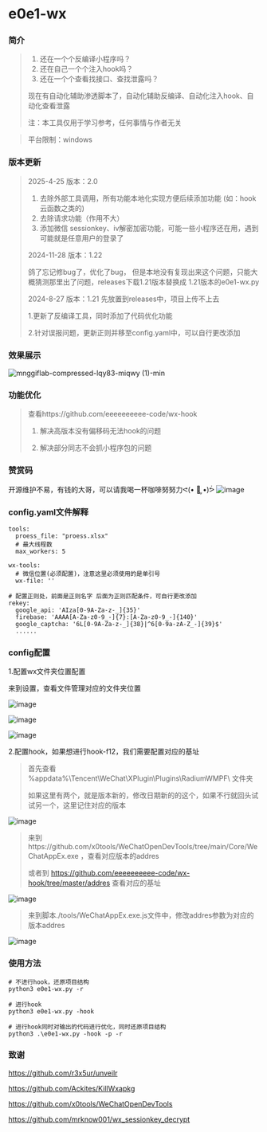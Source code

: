 # e0e1-wx

### 简介

> 1. 还在一个个反编译小程序吗？
> 2. 还在自己一个个注入hook吗？
> 3. 还在一个个查看找接口、查找泄露吗？
>
> 现在有自动化辅助渗透脚本了，自动化辅助反编译、自动化注入hook、自动化查看泄露
>
> 注：本工具仅用于学习参考，任何事情与作者无关

> 平台限制：windows



### 版本更新
> 2025-4-25  版本：2.0
>
> 1. 去除外部工具调用，所有功能本地化实现方便后续添加功能 (如：hook 云函数之类的)
> 2. 去除请求功能（作用不大）
> 3. 添加微信 sessionkey、iv解密加密功能，可能一些小程序还在用，遇到可能就是任意用户的登录了
> 
> 2024-11-28  版本：1.22
> 
> 鸽了忘记修bug了，优化了bug， 但是本地没有复现出来这个问题，只能大概猜测那里出了问题，releases下载1.21版本替换成 1.21版本的e0e1-wx.py
>
> 2024-8-27  版本：1.21 先放置到releases中，项目上传不上去
> 
> 1.更新了反编译工具，同时添加了代码优化功能
> 
> 2.针对误报问题，更新正则并移至config.yaml中，可以自行更改添加
> 


### 效果展示

![mnggiflab-compressed-lqy83-miqwy (1)-min](https://github.com/eeeeeeeeee-code/e0e1-wx/assets/115862499/24a56b9f-29fb-4fee-9112-fdd125824f0d)


### 功能优化
> 查看https://github.com/eeeeeeeeee-code/wx-hook
>
> 1. 解决高版本没有偏移码无法hook的问题
>
> 2. 解决部分同志不会抓小程序包的问题
>

### 赞赏码
开源维护不易，有钱的大哥，可以请我喝一杯咖啡努努力ᕙ(• ॒ ູ•)ᕘ
![image](https://github.com/user-attachments/assets/fa9176a9-5247-4d0c-bd09-82f40125589e)

### config.yaml文件解释

```
tools:
  proess_file: "proess.xlsx"
  # 最大线程数
  max_workers: 5

wx-tools:
  # 微信位置(必须配置)，注意这里必须使用的是单引号
  wx-file: ''
  
# 配置正则处，前面是正则名字 后面为正则匹配条件，可自行更改添加
rekey:
  google_api: 'AIza[0-9A-Za-z-_]{35}'
  firebase: 'AAAA[A-Za-z0-9_-]{7}:[A-Za-z0-9_-]{140}'
  google_captcha: '6L[0-9A-Za-z-_]{38}|^6[0-9a-zA-Z_-]{39}$'
  ......
```



### config配置

1.配置wx文件夹位置配置

来到设置，查看文件管理对应的文件夹位置

![image](https://github.com/eeeeeeeeee-code/e0e1-wx/assets/115862499/0430a112-22bf-4071-8ffe-01d595d62f93)

![image](https://github.com/eeeeeeeeee-code/e0e1-wx/assets/115862499/191392dc-c79c-43d9-acd3-86285a1df5fe)

![image](https://github.com/eeeeeeeeee-code/e0e1-wx/assets/115862499/abc71f6d-5667-41df-9d24-4d855b175018)

2.配置hook，如果想进行hook-f12，我们需要配置对应的基址

> 首先查看 %appdata%\Tencent\WeChat\XPlugin\Plugins\RadiumWMPF\ 文件夹
>
> 如果这里有两个，就是版本新的，修改日期新的的这个，如果不行就回头试试另一个，这里记住对应的版本

![image](https://github.com/eeeeeeeeee-code/e0e1-wx/assets/115862499/5d96cf56-36be-4c1a-b05a-43efd0a07a86)

> 来到https://github.com/x0tools/WeChatOpenDevTools/tree/main/Core/WeChatAppEx.exe  ，查看对应版本的addres
>
> 或者到 https://github.com/eeeeeeeeee-code/wx-hook/tree/master/addres  查看对应的基址

![image](https://github.com/eeeeeeeeee-code/e0e1-wx/assets/115862499/b0f5efd0-36e4-4f2d-8e48-4ccbe418d98b)

> 来到脚本./tools/WeChatAppEx.exe.js文件中，修改addres参数为对应的版本addres

![image](https://github.com/eeeeeeeeee-code/e0e1-wx/assets/115862499/12dfb004-6bcb-4935-a3c8-99992efb9107)



### 使用方法

```
# 不进行hook，还原项目结构
python3 e0e1-wx.py -r

# 进行hook
python3 e0e1-wx.py -hook

# 进行hook同时对输出的代码进行优化，同时还原项目结构
python3 .\e0e1-wx.py -hook -p -r
```



### 致谢

https://github.com/r3x5ur/unveilr

https://github.com/Ackites/KillWxapkg

https://github.com/x0tools/WeChatOpenDevTools

https://github.com/mrknow001/wx_sessionkey_decrypt
